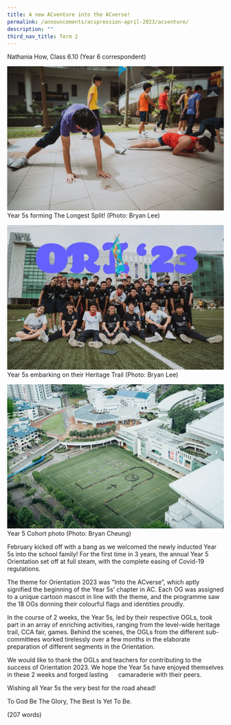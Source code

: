 ```yaml
---
title: A new ACventure into the ACverse!
permalink: /announcements/acspression-april-2023/acventure/
description: ""
third_nav_title: Term 2
---
```

Nathania How, Class 6.10 (Year 6 correspondent) 

![](/images/ACSpression/picture37a.jpg)
Year 5s forming The Longest Split! (Photo: Bryan Lee)

![](/images/ACSpression/picture38a.jpg)
Year 5s embarking on their Heritage Trail (Photo: Bryan Lee)

![](/images/ACSpression/picture39a.jpg)
Year 5 Cohort photo (Photo: Bryan Cheung)

February kicked off with a bang as we welcomed the newly inducted Year 5s into the school family! For the first time in 3 years, the annual Year 5 Orientation set off at full steam, with the complete easing of Covid-19 regulations. 

The theme for Orientation 2023 was “Into the ACverse”, which aptly signified the beginning of the Year 5s’ chapter in AC. Each OG was assigned to a unique cartoon mascot in line with the theme, and the programme saw the 18 OGs donning their colourful flags and identities proudly.

In the course of 2 weeks, the Year 5s, led by their respective OGLs, took part in an array of enriching activities, ranging from the level-wide heritage trail, CCA fair, games. Behind the scenes, the OGLs from the different sub-committees worked tirelessly over a few months in the elaborate preparation of different segments in the Orientation.

We would like to thank the OGLs and teachers for contributing to the success of Orientation 2023. We hope the Year 5s have enjoyed themselves in these 2 weeks and forged lasting      camaraderie with their peers.

Wishing all Year 5s the very best for the road ahead! 

To God Be The Glory, The Best Is Yet To Be.

(207 words)